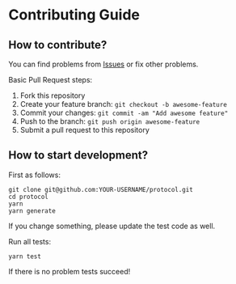 # Contributing Guide

## How to contribute?

You can find problems from [Issues](https://github.com/dev-protocol/protocol/issues) or fix other problems.

Basic Pull Request steps:

1. Fork this repository
1. Create your feature branch: `git checkout -b awesome-feature`
1. Commit your changes: `git commit -am "Add awesome feature"`
1. Push to the branch: `git push origin awesome-feature`
1. Submit a pull request to this repository

## How to start development?

First as follows:

```
git clone git@github.com:YOUR-USERNAME/protocol.git
cd protocol
yarn
yarn generate
```

If you change something, please update the test code as well.

Run all tests:

```
yarn test
```

If there is no problem tests succeed!
